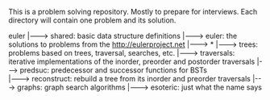 This is a problem solving repository. Mostly to prepare for interviews. Each directory will contain one problem and its solution.

euler
  |---> shared: basic data structure definitions
  |---> euler: the solutions to problems from the http://eulerproject.net
          |---> *
  |---> trees: problems based on trees, traversal, searches, etc.
          |---> traversals: iterative implementations of the inorder, preorder and postorder traversals
          |---> predsuc: predecessor and successor functions for BSTs  
          |---> reconstruct: rebuild a tree from its inorder and preorder traversals
  |---> graphs: graph search algorithms
  |---> esoteric: just what the name says
